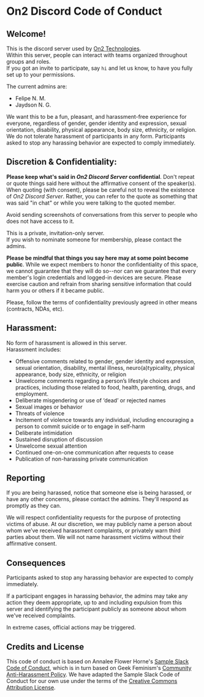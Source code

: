 On2 Discord Code of Conduct
===========================

Welcome!
--------

This is the discord server used by [On2 Technologies](https://on2.dev/).  
Within this server, people can interact with teams organized throughout groups and roles.  
If you got an invite to participate, say `hi` and let us know, to have you fully set up to your permissions.

The current admins are:
* Felipe N. M.
* Jaydson N. G.

We want this to be a fun, pleasant, and harassment-free experience for everyone, regardless of gender, gender identity and expression, sexual orientation, disability, physical appearance, body size, ethnicity, or religion. We do not tolerate harassment of participants in any form. Participants asked to stop any harassing behavior are expected to comply immediately.

Discretion & Confidentiality:
-----------------------------

**Please keep what's said in _On2 Discord Server_ confidential**. Don't repeat or quote things said here without the affirmative consent of the speaker(s). When quoting (with consent), please be careful not to reveal the existence of _On2 Discord Server_. Rather, you can refer to the quote as something that was said "in chat" or while you were talking to the quoted member.

Avoid sending screenshots of conversations from this server to people who does not have access to it.

This is a private, invitation-only server.  
If you wish to nominate someone for membership, please contact the admins.  

**Please be mindful that things you say here may at some point become public**. While we expect members to honor the confidentiality of this space, we cannot guarantee that they will do so--nor can we guarantee that every member's login credentials and logged-in devices are secure. Please exercise caution and refrain from sharing sensitive information that could harm you or others if it became public.

Please, follow the terms of confidentiality previously agreed in other means (contracts, NDAs, etc).

Harassment:
-----------

No form of harassment is allowed in this server.  
Harassment includes:

* Offensive comments related to gender, gender identity and expression, sexual orientation, disability, mental illness, neuro(a)typicality, physical appearance, body size, ethnicity, or religion
* Unwelcome comments regarding a person’s lifestyle choices and practices, including those related to food, health, parenting, drugs, and employment.
* Deliberate misgendering or use of ‘dead’ or rejected names
* Sexual images or behavior
* Threats of violence
* Incitement of violence towards any individual, including encouraging a person to commit suicide or to engage in self-harm
* Deliberate intimidation
* Sustained disruption of discussion
* Unwelcome sexual attention
* Continued one-on-one communication after requests to cease
* Publication of non-harassing private communication

Reporting
---------

If you are being harassed, notice that someone else is being harassed, or have any other concerns, please contact the admins. They'll respond as promptly as they can.

We will respect confidentiality requests for the purpose of protecting victims of abuse. At our discretion, we may publicly name a person about whom we’ve received harassment complaints, or privately warn third parties about them. We will not name harassment victims without their affirmative consent.

Consequences
------------

Participants asked to stop any harassing behavior are expected to comply immediately.

If a participant engages in harassing behavior, the admins may take any action they deem appropriate, up to and including expulsion from this server and identifying the participant publicly as someone about whom we've received complaints.

In extreme cases, official actions may be triggered.

Credits and License
--------------------

This code of conduct is based on Annalee Flower Horne's [Sample Slack Code of Conduct](https://gist.github.com/annalee/2cddeff11357c3a8a613583ebca4dc17), which is in turn based on Geek Feminism's [Community Anti-Harassment Policy](http://geekfeminism.wikia.com/wiki/Community_anti-harassment/Policy).
We have adapted the Sample Slack Code of Conduct for our own use under the terms of the [Creative Commons Attribution License](https://creativecommons.org/licenses/by/4.0/).
